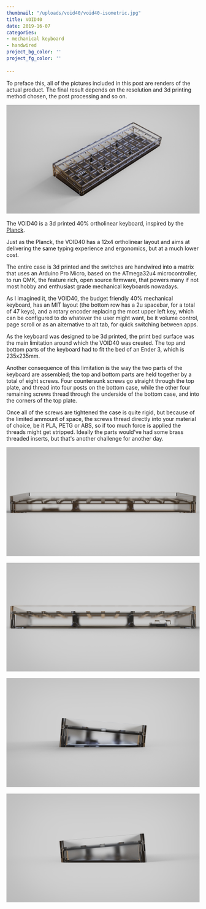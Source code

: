 ```yaml
---
thumbnail: "/uploads/void40/void40-isometric.jpg"
title: VOID40
date: 2019-16-07
categories:
- mechanical keyboard
- handwired
project_bg_color: ''
project_fg_color: ''

---
```

To preface this, all of the pictures included in this post are renders of the actual product. The final result depends on the resolution and 3d printing method chosen, the post processing and so on.

![](/uploads/void40/VOID40-isometric.jpg)

The VOID40 is a 3d printed 40% ortholinear keyboard, inspired by the [Planck](https://olkb.com/collections/planck).

Just as the Planck, the VOID40 has a 12x4 ortholinear layout and aims at delivering the same typing experience and ergonomics, but at a much lower cost.

The entire case is 3d printed and the switches are handwired into a matrix that uses an Arduino Pro Micro, based on the ATmega32u4 microcontroller, to run QMK, the feature rich, open source firmware, that powers many if not most hobby and enthusiast grade mechanical keyboards nowadays.

As I imagined it, the VOID40, the budget friendly 40% mechanical keyboard, has an MIT layout (the bottom row has a 2u spacebar, for a total of 47 keys), and a rotary encoder replacing the most upper left key, which can be configured to do whatever the user might want, be it volume control, page scroll or as an alternative to alt tab, for quick switching between apps.

As the keyboard was designed to be 3d printed, the print bed surface was the main limitation around which the VOID40 was created. The top and bottom parts of the keyboard had to fit the bed of an Ender 3, which is 235x235mm.

Another consequence of this limitation is the way the two parts of the keyboard are assembled; the top and bottom parts are held together by a total of eight screws. Four countersunk screws go straight through the top plate, and thread into four posts on the bottom case, while the other four remaining screws thread through the underside of the bottom case, and into the corners of the top plate.

Once all of the screws are tightened the case is quite rigid, but because of the limited ammount of space, the screws thread directly into your material of choice, be it PLA, PETG or ABS, so if too much force is applied the threads might get stripped. Ideally the parts would've had some brass threaded inserts, but that's another challenge for another day.

![](/uploads/void40/VOID40-front.jpg)

![](/uploads/void40/VOID40-back.jpg)

![](/uploads/void40/VOID40-left.jpg)

![](/uploads/void40/VOID40-right.jpg)
